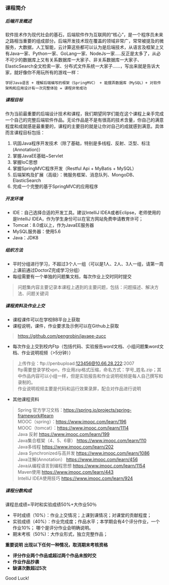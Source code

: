 ### 课程简介
##### 后端开发概述
软件技术作为现代社会的基石，后端软件作为互联网的“核心”，是一个程序员未来之路相当重要的组成部分。后端开发技术现在覆盖的领域非常广，常常被提及的微服务，大数据，人工智能，云计算这些都可以认为是后端技术，从语言及框架上又有Java一家、Python一家、GoLang一家、NodeJs一家.....反正是太多了，从必不可少的数据库上又有关系数据库一大家子、非关系数据库一大家子、ElasticSearch全文检索一家、分布式文件系统一大家子......，写出来就是告诉大家，就好像你不用玩所有的游戏一样：    

```
学好Java语言 + 理解后端编写的框架（SpringMVC） + 能摆弄数据库（MySQL）+ 对软件架构和应用设计有一次完整体验 = 课程非常成功
```

##### 课程目标
作为当前最重要的后端设计技术和课程，我们期望同学们能在这个课程上亲手完成一个自己的完整后端软件作品。无论作品是不是有很高的技术含量，你自己的满意程度和成就感是最重要的，课程的主要目的就是让你对自己的成就感到满意。具体而言课程目标包括：  
1. 巩固Java程序开发技术（除了基础，特别是多线程、反射、泛型、标注(Annotation)） 
1. 掌握JavaEE基础~Servlet
1. 掌握IoC思想
1. 掌握SpringMVC程序开发（Restful Api + MyBatis + MySQL）
1. 后端架构及扩展（高级）：微服务框架、消息队列、MongoDB、ElasticSearch
1. 完成一个完整的基于SpringMVC的应用程序


##### 开发环境  
- IDE：自己选择合适的开发工具。建议IntelliJ IDEA或者Eclipse，老师使用的是IntelliJ IDEA，作为学生身份可以在官方网站免费申请教育许可；
- Tomcat：8.0或以上，作为JavaEE服务器  
- MySQL服务器：使用5.6  
- Java：JDK8  

##### 组织方法
- 平时分组进行学习，不超过3个人一组（可以是1人、2人、3人一组，请第一周上课前通过DoctorZ完成学习分组） 
- 每组需要有一个单独的问题集文档，每次作业上交时同时提交    
> 问题集内容主要记录本课程上遇到的主要问题，包括：问题描述、解决方法、问题关键词



##### 课程资料及作业上交
- 课程课件可以在学校BB平台上获取
- 课程说明，课件，作业要求及示例可以在Github上获取
> https://github.com/pengrobin/javaee-zucc  

- 每次作业上交到校内Ftp（包括代码、实验报告word文档、小组问题集word文档、作业说明视频（>5分钟））
> 上传作业：ftp://penbupload:123456@10.66.28.222:2007   
> ftp需要登录学校vpn，作业用zip格式压缩，命名方式：学号_姓名.zip；其中作品内容可以小组一样，但是实验报告和作业说明视频是每人自己撰写和录制的。  
> 作业说明视频主要是代码和运行效果录屏，配合对作品进行说明  

- 其他课程资料  
> Spring 官方学习文档：https://spring.io/projects/spring-framework#learn    
> MOOC（spring）：https://www.imooc.com/learn/196     
> MOOC（tomcat）：https://www.imooc.com/learn/1114     
> Java 反射 https://www.imooc.com/learn/199     
> Java集合框架（4、5、6章） https://www.imooc.com/learn/110     
> Java多线程 https://www.imooc.com/learn/202     
> Java Synchronized与高并发 https://www.imooc.com/learn/1086     
> Java注解(Annotation） https://www.imooc.com/learn/456     
> Java从编程语言到编程思想 https://www.imooc.com/learn/1154     
> Maven使用 https://www.imooc.com/learn/443     
> IntelliJ IDEA使用技巧 https://www.imooc.com/learn/924     
    
##### 课程分数构成
课程总成绩=平时和实验成绩50%+大作业50％ 
- 平时成绩（10%）：作业上交情况；上课到课情况；对课堂的贡献程度； 
- 实验成绩（40%）：作业完成度；作品水平；本学期会有4个评分作业，一个作业10%； 哪个是评分作业会明确说明。
- 期末考核（50%)：大作业形式，独立完整作品；    

**重要说明**
**出现以下任何一种情况，取消期末考核资格**
- **评分作业两个作品或超过两个作品未按时交**    
- **作业作品抄袭**  
- **缺课次数超过5次**   


Good Luck! 

